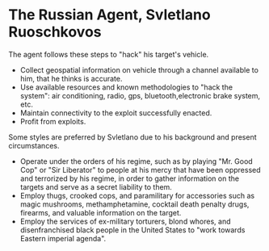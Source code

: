 # The Russian Agent, Svletlano Ruoschkovos

The agent follows these steps to 
"hack" his target's vehicle.
- Collect geospatial information on 
vehicle through a channel available 
to him, that he thinks is accurate.
- Use available resources and known
methodologies to "hack the system":
air conditioning, radio, gps, 
bluetooth,electronic brake system, 
etc.
- Maintain connectivity to the exploit
  successfully enacted.
- Profit from exploits.

Some styles are preferred by Svletlano due to his background and present circumstances.
- Operate under the orders of his regime, such as by playing "Mr. Good Cop" or "Sir Liberator" to people at his mercy that have been oppressed and terrorized by his regime, in order to gather information on the targets and serve as a secret liability to them.
- Employ thugs, crooked cops, and paramilitary for accessories such as magic mushrooms, methamphetamine, cocktail death penalty drugs, firearms, and valuable information on the target.
- Employ the services of ex-military torturers, blond whores, and disenfranchised black people in the United States to "work towards Eastern imperial agenda". 
